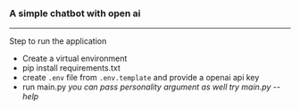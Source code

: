 ### A simple chatbot with open ai
---

Step to run the application
- Create a virtual environment
- pip install requirements.txt
- create `.env` file from `.env.template` and provide a openai api key
- run main.py *you can pass personality argument as well try main.py --help*


